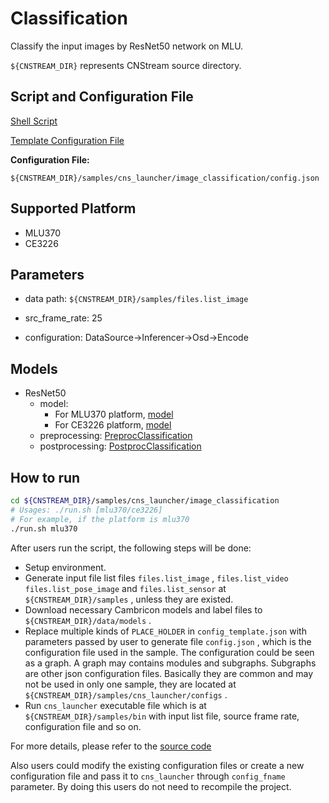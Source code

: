 # Classification

Classify the input images by ResNet50 network on MLU.

``${CNSTREAM_DIR}`` represents CNStream source directory.

## Script and Configuration File

[Shell Script](./run.sh)

[Template Configuration File](./config_template.json)

**Configuration File:**

 ``${CNSTREAM_DIR}/samples/cns_launcher/image_classification/config.json``

## Supported Platform

- MLU370
- CE3226

## Parameters

- data path: ``${CNSTREAM_DIR}/samples/files.list_image``

- src_frame_rate: 25

- configuration: DataSource->Inferencer->Osd->Encode

## Models

- ResNet50
  - model:
    - For MLU370 platform, [model](http://video.cambricon.com/models/magicmind/v0.13.0/resnet50_v0.13.0_4b_rgb_uint8.magicmind)
    - For CE3226 platform, [model](http://video.cambricon.com/models/magicmind/v0.13.0/resnet50_v0.13.0_4b_rgb_uint8.magicmind)
  - preprocessing: [PreprocClassification](../../common/preprocess/preprocess_classification.cpp)
  - postprocessing: [PostprocClassification](../../common/postprocess/postprocess_classification.cpp)

## How to run

```sh
cd ${CNSTREAM_DIR}/samples/cns_launcher/image_classification
# Usages: ./run.sh [mlu370/ce3226]
# For example, if the platform is mlu370
./run.sh mlu370
```


After users run the script, the following steps will be done:

- Setup environment.
- Generate input file list files ``files.list_image`` , ``files.list_video`` ``files.list_pose_image`` and ``files.list_sensor`` at ``${CNSTREAM_DIR}/samples`` , unless they are existed.
- Download necessary Cambricon models and label files to ``${CNSTREAM_DIR}/data/models`` .
- Replace multiple kinds of ``PLACE_HOLDER`` in ``config_template.json`` with parameters passed by user to generate file ``config.json`` , which is the configuration file used in the sample. The configuration could be seen as a graph. A graph may contains modules and subgraphs. Subgraphs are other json configuration files. Basically they are common and may not be used in only one sample, they are located at ``${CNSTREAM_DIR}/samples/cns_launcher/configs`` .
- Run ``cns_launcher`` executable file which is at ``${CNSTREAM_DIR}/samples/bin`` with input list file, source frame rate, configuration file and so on.



For more details, please refer to the [source code](../cns_launcher.cpp)

Also users could modify the existing configuration files or create a new configuration file and pass it to ``cns_launcher`` through ``config_fname`` parameter. By doing this users do not need to recompile the project.
